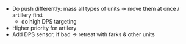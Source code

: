 - Do push differently: mass all types of units -> move them at once / artillery first
    - do high DPS targeting 
- Higher priority for artilery 
- Add DPS sensor, if bad -> retreat with farks & other units